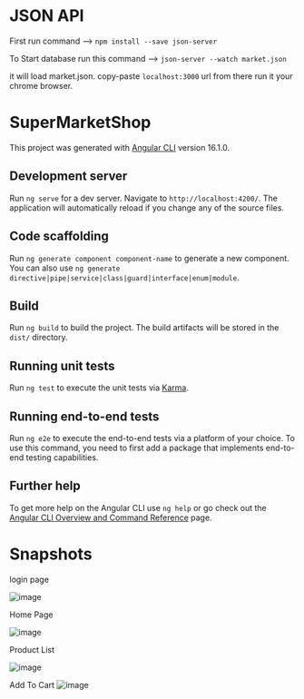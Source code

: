 # JSON API 
First run command --> `npm install --save json-server`

 To Start database run this command --> `json-server --watch market.json`

 it will load market.json.
copy-paste `localhost:3000` url from there run it your chrome browser.

# SuperMarketShop

This project was generated with [Angular CLI](https://github.com/angular/angular-cli) version 16.1.0.

## Development server

Run `ng serve` for a dev server. Navigate to `http://localhost:4200/`. The application will automatically reload if you change any of the source files.

## Code scaffolding

Run `ng generate component component-name` to generate a new component. You can also use `ng generate directive|pipe|service|class|guard|interface|enum|module`.

## Build

Run `ng build` to build the project. The build artifacts will be stored in the `dist/` directory.

## Running unit tests

Run `ng test` to execute the unit tests via [Karma](https://karma-runner.github.io).

## Running end-to-end tests

Run `ng e2e` to execute the end-to-end tests via a platform of your choice. To use this command, you need to first add a package that implements end-to-end testing capabilities.

## Further help

To get more help on the Angular CLI use `ng help` or go check out the [Angular CLI Overview and Command Reference](https://angular.io/cli) page.


# Snapshots
login page

![image](https://github.com/Ayu0922/SuperMarketShop/assets/85955380/ccef1c1e-4a9d-40b7-a7be-145156eb2eae)


Home Page

![image](https://github.com/Ayu0922/SuperMarketShop/assets/85955380/39e7cbf5-fdef-4aa7-9704-0b52617bda3d)

Product List

![image](https://github.com/Ayu0922/SuperMarketShop/assets/85955380/841b1ff2-f231-4531-9ef6-49ce5b3cf668)

Add To Cart 
![image](https://github.com/Ayu0922/SuperMarketShop/assets/85955380/8a93bc09-d408-4e3e-b862-a27fa38eba58)






